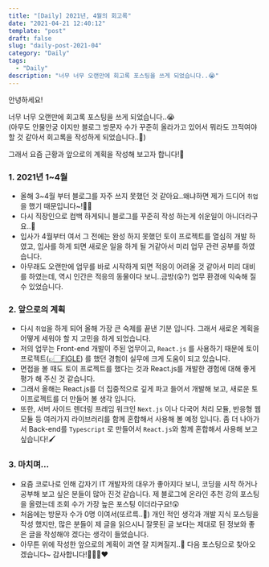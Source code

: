```yaml
---
title: "[Daily] 2021년, 4월의 회고록"
date: "2021-04-21 12:40:12"
template: "post"
draft: false
slug: "daily-post-2021-04"
category: "Daily"
tags:
  - "Daily"
description: "너무 너무 오랜만에 회고록 포스팅을 쓰게 되었습니다..😭"
---
```


안녕하세요!

너무 너무 오랜만에 회고록 포스팅을 쓰게 되었습니다..😭  
(아무도 안물안궁 이지만 블로그 방문자 수가 꾸준히 올라가고 있어서 뭐라도 끄적여야 할 것 같아서 회고록을 작성하게 되었습니다..📝)  

그래서 요즘 근황과 앞으로의 계획을 작성해 보고자 합니다!🐥


### 1. 2021년 1~4월
- 올해 3~4월 부터 블로그를 자주 쓰지 못했던 것 같아요..왜냐하면 제가 드디어 `취업`을 했기 때문입니다~!✌🏻
- 다시 직장인으로 컴백 하게되니 블로그를 꾸준히 작성 하는게 쉬운일이 아니더라구요..🥶
- 입사가 4월부터 여서 그 전에는 완성 하지 못했던 토이 프로젝트를 열심히 개발 하였고, 입사를 하게 되면 새로운 일을 하게 될 거같아서 미리 업무 관련 공부를 하였습니다.
- 아무래도 오랜만에 업무를 바로 시작하게 되면 적응이 어려울 것 같아서 미리 대비를 하였는데, 역시 인간은 적응의 동물이다 보니..금방(😲?) 업무 환경에 익숙해 질 수 있었습니다.


### 2. 앞으로의 계획
- 다시 `취업`을 하게 되어 올해 가장 큰 숙제를 끝낸 기분 입니다. 그래서 새로운 계획을 어떻게 세워야 할 지 고민을 하게 되었습니다.
- 저의 업무는 Front-end 개발이 주된 업무이고, `React.js` 를 사용하기 때문에 토이 프로젝트([👉🏻FIGLE](https://shinsangeun.github.io/categories/Project/figle-3)) 를 했던 경험이 실무에 크게 도움이 되고 있습니다.
- 면접을 볼 때도 토이 프로젝트를 했다는 것과 React.js를 개발한 경험에 대해 좋게 평가 해 주신 것 같습니다.
- 그래서 올해는 React.js를 더 집중적으로 깊게 파고 들어서 개발해 보고, 새로운 토이프로젝트를 더 만들어 볼 생각 입니다.
- 또한, 서버 사이드 렌더링 프레임 워크인 `Next.js` 이나 다국어 처리 모듈, 반응형 웹 모듈 등 여러가지 라이브러리를 함께 혼합해서 사용해 볼 예정 입니다. 좀 더 나아가서 Back-end를 `Typescript` 로 만들어서 `React.js`와 함께 혼합해서 사용해 보고 싶습니다!🖌


### 3. 마치며...
- 요즘 코로나로 인해 갑자기 IT 개발자의 대우가 좋아지다 보니, 코딩을 시작 하거나 공부해 보고 싶은 분들이 많아 진것 같습니다. 제 블로그에 온라인 추천 강의 포스팅을 올렸는데 조회 수가 가장 높은 포스팅 이더라구요!😲
- 처음에는 방문자 수가 0명 이여서(또르륵..🥲) 개인 적인 생각과 개발 지식 포스팅을 작성 했지만, 많은 분들이 제 글을 읽으시니 잘못된 글 보다는 제대로 된 정보와 좋은 글을 작성해야 겠다는 생각이 들었습니다.
- 아무튼 위에 작성한 앞으로의 계획이 과연 잘 지켜질지..🤔 다음 포스팅으로 찾아오겠습니다~ 감사합니다!🙇🏻‍♀️❤️  


